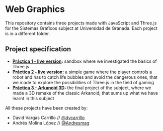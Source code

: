 # Web Graphics
This repository contains three projects made with JavaScript and Three.js for the Sistemas Gráficos subject at Universidad de Granada. Each project is in a different folder.

## Project specification
- **[Práctica 1 - live version](https://dvcarrillo.github.io/web-graphics/Primera%20práctica/practicasThreeSG/grua/index.html):** sandbox where we investigated the basics of Three.js
- **[Práctica 2 - live version](https://dvcarrillo.github.io/web-graphics/Segunda%20práctica/project/src/index.html):** a simple game where the player controls a robot and has to catch life bubbles and avoid the dangerous ones, that we made to explore the possibilities of Three.js in the field of gaming
- **[Práctica 3 - Arkanoid 3D](https://dvcarrillo.github.io/web-graphics/Tercera%20práctica/project/src/index.html):** the final project of the subject, where we made a 3D remake of the classic Arkanoid, that sums up what we have learnt in this subject

All these projects have been created by:
- David Vargas Carrillo // [@dvcarrillo](https://github.com/dvcarrillo)
- Andrés Molina López // [@Andresmag](https://github.com/Andresmag)
